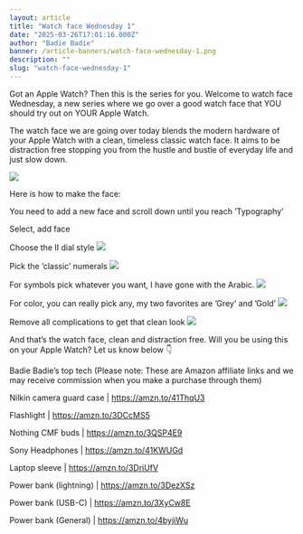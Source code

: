 ```yaml
---
layout: article
title: "Watch face Wednesday 1"
date: "2025-03-26T17:01:16.000Z"
author: "Badie Badie"
banner: /article-banners/watch-face-wednesday-1.png
description: ""
slug: "watch-face-wednesday-1"
---
```



Got an Apple Watch? Then this is the series for you. Welcome to watch face Wednesday, a new series where we go over a good watch face that YOU should try out on YOUR Apple Watch.

The watch face we are going over today blends the modern hardware of your Apple Watch with a clean, timeless classic watch face. It aims to be distraction free stopping you from the hustle and bustle of everyday life and just slow down.

![](https://res.cloudinary.com/dc5w3cjmh/image/upload/v1743008311/Articles/watch-face-wednesday-1/ditjgotaolmw8cnjmcee.png)

Here is how to make the face:

You need to add a new face and scroll down until you reach ’Typography’


Select, add face


Choose the II dial style
![](https://res.cloudinary.com/dc5w3cjmh/image/upload/v1743008314/Articles/watch-face-wednesday-1/b26spz4agzerwrquawwb.png)

Pick the ’classic’ numerals
![](https://res.cloudinary.com/dc5w3cjmh/image/upload/v1743008312/Articles/watch-face-wednesday-1/cgyjfswnlbftomtw9f1w.png)

For symbols pick whatever you want, I have gone with the Arabic.
![](https://res.cloudinary.com/dc5w3cjmh/image/upload/v1743008314/Articles/watch-face-wednesday-1/yjrkburbatkeexa7r0oj.png)

For color, you can really pick any, my two favorites are ’Grey’ and ’Gold’
![](https://res.cloudinary.com/dc5w3cjmh/image/upload/v1743008313/Articles/watch-face-wednesday-1/fypuxymzpuqeusnkxt4l.png)

Remove all complications to get that clean look
![](https://res.cloudinary.com/dc5w3cjmh/image/upload/v1743008314/Articles/watch-face-wednesday-1/b26spz4agzerwrquawwb.png)




And that’s the watch face, clean and distraction free. Will you be using this on your Apple Watch? Let us know below 👇 

Badie Badie’s top tech (Please note: These are Amazon affiliate links and we may receive commission when you make a purchase through them)

Nilkin camera guard case | https://amzn.to/41ThqU3

Flashlight |  https://amzn.to/3DCcMS5 

Nothing CMF buds | https://amzn.to/3QSP4E9

Sony Headphones | https://amzn.to/41KWUGd

Laptop sleeve | https://amzn.to/3DriUfV

Power bank (lightning) | https://amzn.to/3DezXSz

Power bank (USB-C) | https://amzn.to/3XyCw8E

Power bank (General) | https://amzn.to/4byjiWu
